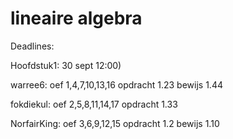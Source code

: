 lineaire algebra
===============

Deadlines:

Hoofdstuk1: 30 sept 12:00)

warree6:
oef 1,4,7,10,13,16 opdracht 1.23 bewijs 1.44

fokdiekul:
oef 2,5,8,11,14,17 opdracht 1.33

NorfairKing:
oef 3,6,9,12,15 opdracht 1.2 bewijs 1.10
